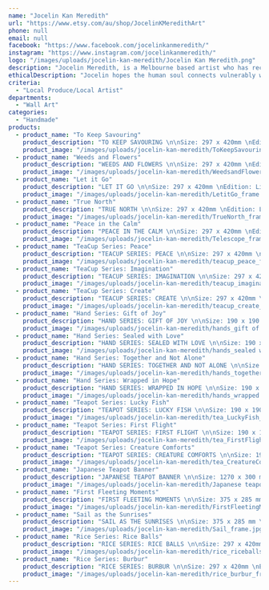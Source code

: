 ```yaml
---
name: "Jocelin Kan Meredith"
url: "https://www.etsy.com/au/shop/JocelinKMeredithArt"
phone: null
email: null
facebook: "https://www.facebook.com/jocelinkanmeredith/"
instagram: "https://www.instagram.com/jocelinkanmeredith/"
logo: "/images/uploads/jocelin-kan-meredith/Jocelin Kan Meredith.png"
description: "Jocelin Meredith, is a Melbourne based artist who has reconnected with her artist's soul - printmaking and discovering a love for ink drawings. \nThrough her artwork, she explores themes of humanity - the challenges, influences, and tensions that leave imprints on a person's spirit. \n\nShe draws on nature and ordinary objects for inspiration to symbolise the value in the invaluable, complex meanings and emotions that hold multiple perspectives. \n\nEach print is signed, numbered and includes an inscription detailing a short narrative about the piece and a certificate to validate that the printing conforms to archival standards."
ethicalDescription: "Jocelin hopes the human soul connects vulnerably with different elements of her drawing. And sparks interaction and conversation amongst the audience with an opportunity for storytelling, healing and a holistic understanding of each other."
criteria:
  - "Local Produce/Local Artist"
departments:
  - "Wall Art"
categories:
  - "Handmade"
products:
  - product_name: "To Keep Savouring"
    product_description: "TO KEEP SAVOURING \n\nSize: 297 x 420mm \nEdition: Limited to 50 \nArchival giclée print, on Hahnemühle German Etching 310gsm archival paper. \n\nEach print is signed, numbered and includes an inscription detailing a short narrative about the piece and a certificate to validate that the printing conforms to archival standards. \n\nPrints are sold unframed. \n\n© Artwork, Designs and Photos remains the copyright of Jocelin Kan Meredith and may not be reproduced in any way."
    product_image: "/images/uploads/jocelin-kan-meredith/ToKeepSavouring_frame.jpg"
  - product_name: "Weeds and Flowers"
    product_description: "WEEDS AND FLOWERS \n\nSize: 297 x 420mm \nEdition: Limited to 50 \nArchival giclée print, on Hahnemühle German Etching 310gsm archival paper. \n\nEach print is signed, numbered and includes an inscription detailing a short narrative about the piece and a certificate to validate that the printing conforms to archival standards. \n\nPrints are sold unframed. \n\n© Artwork, Designs and Photos remains the copyright of Jocelin Kan Meredith and may not be reproduced in any way."
    product_image: "/images/uploads/jocelin-kan-meredith/WeedsandFlowers_frame.jpg"
  - product_name: "Let it Go"
    product_description: "LET IT GO \n\nSize: 297 x 420mm \nEdition: Limited to 50 \nArchival giclée print, on Hahnemühle German Etching 310gsm archival paper. \n\nEach print is signed, numbered and includes an inscription detailing a short narrative about the piece and a certificate to validate that the printing conforms to archival standards. \n\nPrints are sold unframed. \n\n© Artwork, Designs and Photos remains the copyright of Jocelin Kan Meredith and may not be reproduced in any way."
    product_image: "/images/uploads/jocelin-kan-meredith/LetitGo_frame.jpg"
  - product_name: "True North"
    product_description: "TRUE NORTH \n\nSize: 297 x 420mm \nEdition: Limited to 50 \nArchival giclée print, on Hahnemühle German Etching 310gsm archival paper. \n\nEach print is signed, numbered and includes an inscription detailing a short narrative about the piece and a certificate to validate that the printing conforms to archival standards. \n\nPrints are sold unframed. \n\n© Artwork, Designs and Photos remains the copyright of Jocelin Kan Meredith and may not be reproduced in any way."
    product_image: "/images/uploads/jocelin-kan-meredith/TrueNorth_frame.jpg"
  - product_name: "Peace in the Calm"
    product_description: "PEACE IN THE CALM \n\nSize: 297 x 420mm \nEdition: Limited to 50 \nArchival giclée print, on Hahnemühle German Etching 310gsm archival paper. \n\nEach print is signed, numbered and includes an inscription detailing a short narrative about the piece and a certificate to validate that the printing conforms to archival standards. \n\nPrints are sold unframed. \n\n© Artwork, Designs and Photos remains the copyright of Jocelin Kan Meredith and may not be reproduced in any way."
    product_image: "/images/uploads/jocelin-kan-meredith/Telescope_frame.jpg"
  - product_name: "TeaCup Series: Peace"
    product_description: "TEACUP SERIES: PEACE \n\nSize: 297 x 420mm \nEdition: Limited to 50 \nArchival giclée print, on Hahnemühle German Etching 310gsm archival paper. \n\nEach print is signed, numbered and includes an inscription detailing a short narrative about the piece and a certificate to validate that the printing conforms to archival standards. \n\nPrints are sold unframed. \n\n© Artwork, Designs and Photos remains the copyright of Jocelin Kan Meredith and may not be reproduced in any way."
    product_image: "/images/uploads/jocelin-kan-meredith/teacup_peace_frame.jpg"
  - product_name: "TeaCup Series: Imagination"
    product_description: "TEACUP SERIES: IMAGINATION \n\nSize: 297 x 420mm \nEdition: Limited to 50 \nArchival giclée print, on Hahnemühle German Etching 310gsm archival paper. \n\nEach print is signed, numbered and includes an inscription detailing a short narrative about the piece and a certificate to validate that the printing conforms to archival standards. \n\nPrints are sold unframed. \n\n© Artwork, Designs and Photos remains the copyright of Jocelin Kan Meredith and may not be reproduced in any way."
    product_image: "/images/uploads/jocelin-kan-meredith/teacup_imagination_frame.jpg"
  - product_name: "TeaCup Series: Create"
    product_description: "TEACUP SERIES: CREATE \n\nSize: 297 x 420mm \nEdition: Limited to 50 \nArchival giclée print, on Hahnemühle German Etching 310gsm archival paper. \n\nEach print is signed, numbered and includes an inscription detailing a short narrative about the piece and a certificate to validate that the printing conforms to archival standards. \n\nPrints are sold unframed. \n\n© Artwork, Designs and Photos remains the copyright of Jocelin Kan Meredith and may not be reproduced in any way."
    product_image: "/images/uploads/jocelin-kan-meredith/teacup_create_frame.jpg"
  - product_name: "Hand Series: Gift of Joy"
    product_description: "HAND SERIES: GIFT OF JOY \n\nSize: 190 x 190 mm \nEdition: Limited to 20 \n\nOriginal Hand-carved and hand-pressed lino print. \nEach print has been carefully produced using a premium non-toxic oil-based relief ink, on 280gsm 100% Cotton Somerset paper \n\nEach print is signed, numbered and includes an inscription detailing a short narrative about the piece and a certificate to validate that the printing conforms to archival standards. \n\nPlease note that due to the handmade nature of this print, all prints will vary slightly \n\nPrints are sold unframed. \n\n© Artwork, Designs, and Photos remains the copyright of Jocelin Kan Meredith"
    product_image: "/images/uploads/jocelin-kan-meredith/hands_gift of joy_frame(med).jpg"
  - product_name: "Hand Series: Sealed with Love"
    product_description: "HAND SERIES: SEALED WITH LOVE \n\nSize: 190 x 190 mm \nEdition: Limited to 20 \n\nOriginal Hand-carved and hand-pressed lino print. \nEach print has been carefully produced using a premium non-toxic oil-based relief ink, on 280gsm 100% Cotton Somerset paper \n\nEach print is signed, numbered and includes an inscription detailing a short narrative about the piece and a certificate to validate that the printing conforms to archival standards. \n\nPlease note that due to the handmade nature of this print, all prints will vary slightly \n\nPrints are sold unframed. \n\n© Artwork, Designs, and Photos remains the copyright of Jocelin Kan Meredith"
    product_image: "/images/uploads/jocelin-kan-meredith/hands_sealed with love_frame(med).jpg"
  - product_name: "Hand Series: Together and Not Alone"
    product_description: "HAND SERIES: TOGETHER AND NOT ALONE \n\nSize: 190 x 190 mm \nEdition: Limited to 20 \n\nOriginal Hand-carved and hand-pressed lino print. \nEach print has been carefully produced using a premium non-toxic oil-based relief ink, on 280gsm 100% Cotton Somerset paper \n\nEach print is signed, numbered and includes an inscription detailing a short narrative about the piece and a certificate to validate that the printing conforms to archival standards. \n\nPlease note that due to the handmade nature of this print, all prints will vary slightly \n\nPrints are sold unframed. \n\n© Artwork, Designs, and Photos remains the copyright of Jocelin Kan Meredith"
    product_image: "/images/uploads/jocelin-kan-meredith/hands_together_frame(med).jpg"
  - product_name: "Hand Series: Wrapped in Hope"
    product_description: "HAND SERIES: WRAPPED IN HOPE \n\nSize: 190 x 190 mm \nEdition: Limited to 20 \n\nOriginal Hand-carved and hand-pressed lino print. \nEach print has been carefully produced using a premium non-toxic oil-based relief ink, on 280gsm 100% Cotton Somerset paper \n\nEach print is signed, numbered and includes an inscription detailing a short narrative about the piece and a certificate to validate that the printing conforms to archival standards. \n\nPlease note that due to the handmade nature of this print, all prints will vary slightly \n\nPrints are sold unframed. \n\n© Artwork, Designs, and Photos remains the copyright of Jocelin Kan Meredith"
    product_image: "/images/uploads/jocelin-kan-meredith/hands_wrapped in hope_frame(med).jpg"
  - product_name: "Teapot Series: Lucky Fish"
    product_description: "TEAPOT SERIES: LUCKY FISH \n\nSize: 190 x 190 mm \nEdition: Limited to 30 \n\nOriginal Hand-carved and hand-pressed lino print. \nEach print has been carefully produced using a premium non-toxic oil-based relief ink, on 280gsm 100% Cotton Somerset paper \n\nEach print is signed, numbered and includes an inscription detailing a short narrative about the piece and a certificate to validate that the printing conforms to archival standards. \n\nPlease note that due to the handmade nature of this print, all prints will vary slightly \n\nPrints are sold unframed. \n\n© Artwork, Designs, and Photos remains the copyright of Jocelin Kan Meredith"
    product_image: "/images/uploads/jocelin-kan-meredith/tea_LuckyFish_frame.jpg"
  - product_name: "Teapot Series: First Flight"
    product_description: "TEAPOT SERIES: FIRST FLIGHT \n\nSize: 190 x 190 mm \nEdition: Limited to 30 \n\nOriginal Hand-carved and hand-pressed lino print. \nEach print has been carefully produced using a premium non-toxic oil-based relief ink, on 280gsm 100% Cotton Somerset paper \n\nEach print is signed, numbered and includes an inscription detailing a short narrative about the piece and a certificate to validate that the printing conforms to archival standards. \n\nPlease note that due to the handmade nature of this print, all prints will vary slightly \n\nPrints are sold unframed. \n\n© Artwork, Designs, and Photos remains the copyright of Jocelin Kan Meredith"
    product_image: "/images/uploads/jocelin-kan-meredith/tea_FirstFlight_frame.jpg"
  - product_name: "Teapot Series: Creature Comforts"
    product_description: "TEAPOT SERIES: CREATURE COMFORTS \n\nSize: 190 x 190 mm \nEdition: Limited to 30 \n\nOriginal Hand-carved and hand-pressed lino print. \nEach print has been carefully produced using a premium non-toxic oil-based relief ink, on 280gsm 100% Cotton Somerset paper \n\nEach print is signed, numbered and includes an inscription detailing a short narrative about the piece and a certificate to validate that the printing conforms to archival standards. \n\nPlease note that due to the handmade nature of this print, all prints will vary slightly \n\nPrints are sold unframed. \n\n© Artwork, Designs, and Photos remains the copyright of Jocelin Kan Meredith"
    product_image: "/images/uploads/jocelin-kan-meredith/tea_CreatureComforts_frame.jpg"
  - product_name: "Japanese Teapot Banner"
    product_description: "JAPANESE TEAPOT BANNER \n\nSize: 1270 x 300 mm \nLimited Edition of 5 \n\nOriginal Hand-carved and hand-pressed lino print. \nEach print has been carefully produced using a premium non-toxic oil-based relief ink, on 100% Cotton Calico Fabric. \nHand sewn - gold thread \nHung - pale green Japanese Cotton Mokuba Ribbon and Tasmanian Oak Dowels \n\nEach print is signed, numbered and includes an inscription detailing a short narrative about the teapots on the banner. \n\nPlease note: \nMeasurements are taken when artwork is hung (including Mokuba Ribbon) \nAnd that due to the handmade nature of this print, all prints will vary slightly \n\n© Artwork, Designs, and Photos remains the copyright of Jocelin Kan Meredith"
    product_image: "/images/uploads/jocelin-kan-meredith/Japanese teapot banner.png"
  - product_name: "First Fleeting Moments"
    product_description: "FIRST FLEETING MOMENTS \n\nSize: 375 x 285 mm \nEdition: Limited to 30 \n\nOriginal Hand-carved and hand-pressed lino print. \nEach print has been carefully produced using a premium non-toxic oil-based relief ink, on 280gsm 100% Cotton Somerset paper \n\nEach print is signed, numbered and includes an inscription detailing a short narrative about the piece and a certificate to validate that the printing conforms to archival standards. \n\nPlease note that due to the handmade nature of this print, all prints will vary slightly \n\nPrints are sold unframed. \n\n© Artwork, Designs, and Photos remains the copyright of Jocelin Kan Meredith"
    product_image: "/images/uploads/jocelin-kan-meredith/FirstFleetingMoments_frame.jpg"
  - product_name: "Sail as the Sunrises"
    product_description: "SAIL AS THE SUNRISES \n\nSize: 375 x 285 mm \nEdition: Limited to 30 \n\nOriginal Hand-carved and hand-pressed lino print. \nEach print has been carefully produced using a premium non-toxic oil-based relief ink, on 280gsm 100% Cotton Somerset paper \n\nEach print is signed, numbered and includes an inscription detailing a short narrative about the piece and a certificate to validate that the printing conforms to archival standards. \n\nPlease note that due to the handmade nature of this print, all prints will vary slightly \n\nPrints are sold unframed. \n\n© Artwork, Designs, and Photos remains the copyright of Jocelin Kan Meredith"
    product_image: "/images/uploads/jocelin-kan-meredith/Sail_frame.jpg"
  - product_name: "Rice Series: Rice Balls"
    product_description: "RICE SERIES: RICE BALLS \n\nSize: 297 x 420mm \nEdition: Limited to 50 \nArchival giclée print, on Hahnemühle German Etching 310gsm archival paper. \n\nEach print is signed, numbered and includes an inscription detailing a short narrative about the piece and a certificate to validate that the printing conforms to archival standards. \n\nPrints are sold unframed. \n\n© Artwork, Designs and Photos remains the copyright of Jocelin Kan"
    product_image: "/images/uploads/jocelin-kan-meredith/rice_riceballs_frame.jpg"
  - product_name: "Rice Series: Burbur"
    product_description: "RICE SERIES: BURBUR \n\nSize: 297 x 420mm \nEdition: Limited to 50 \nArchival giclée print, on Hahnemühle German Etching 310gsm archival paper. \n\nEach print is signed, numbered and includes an inscription detailing a short narrative about the piece and a certificate to validate that the printing conforms to archival standards. \n\nPrints are sold unframed. \n\n© Artwork, Designs and Photos remains the copyright of Jocelin Kan"
    product_image: "/images/uploads/jocelin-kan-meredith/rice_burbur_frame.jpg"
---
```

